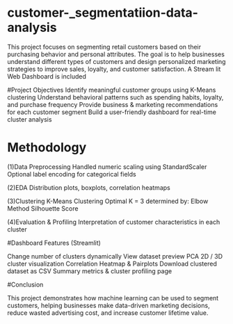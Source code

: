 # customer-_segmentatiion-data-analysis
This project focuses on segmenting retail customers based on their purchasing behavior and personal attributes. The goal is to help businesses understand different types of customers and design personalized marketing strategies to improve sales, loyalty, and customer satisfaction.  A Stream lit Web Dashboard is included 

#Project Objectives
Identify meaningful customer groups using K-Means clustering
Understand behavioral patterns such as spending habits, loyalty, and purchase frequency
Provide business & marketing recommendations for each customer segment
Build a user-friendly dashboard for real-time cluster analysis


# Methodology

(1)Data Preprocessing
Handled numeric scaling using StandardScaler
Optional label encoding for categorical fields

(2)EDA
Distribution plots, boxplots, correlation heatmaps

(3)Clustering
K-Means Clustering
Optimal K = 3 determined by:
Elbow Method
Silhouette Score

(4)Evaluation & Profiling
Interpretation of customer characteristics in each cluster


#Dashboard Features (Streamlit)

Change number of clusters dynamically
View dataset preview
PCA 2D / 3D cluster visualization
Correlation Heatmap & Pairplots
Download clustered dataset as CSV
Summary metrics & cluster profiling page

#Conclusion

This project demonstrates how machine learning can be used to segment customers,
helping businesses make data-driven marketing decisions,
reduce wasted advertising cost, and increase customer lifetime value.
